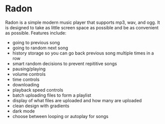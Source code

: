 # Radon
Radon is a simple modern music player that supports mp3, wav, and ogg. It is designed to take as little screen space as possible and be as convenient as possible. Features include:
- going to previous song
- going to random next song
- history storage so you can go back previous song multiple times in a row
- smart random decisions to prevent repititive songs
- pausing/playing
- volume controls
- time controls
- downloading
- playback speed controls
- batch uploading files to form a playlist
- display of what files are uploaded and how many are uploaded
- clean design with gradients
- dark mode
- choose between looping or autoplay for songs
